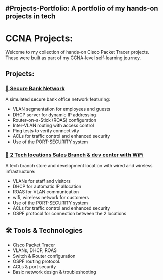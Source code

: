 #Projects-Portfolio:
A portfolio of my hands-on projects in tech
------------------------------------------------------------------------

# CCNA Projects:
Welcome to my collection of hands-on Cisco Packet Tracer projects.  
These were built as part of my CCNA-level self-learning journey.

## Projects:

### [🏦 Secure Bank Network](https://github.com/Am1rT3ch/Secure-Bank-Network)
A simulated secure bank office network featuring:
- VLAN segmentation for employees and guests
- DHCP server for dynamic IP addressing
- Router-on-a-Stick (ROAS) configuration
- Inter-VLAN routing with access control
- Ping tests to verify connectivity
- ACLs for traffic control and enhanced security
- Use of the PORT-SECURITY system
  
### [🏪 2 Tech locations Sales Branch & dev center with WiFi](https://github.com/Am1rT3ch/Tech-Sales-Branch-with-secure-WiFi)
A tech branch store and development location with wired and wireless infrastructure:
- VLANs for staff and visitors
- DHCP for automatic IP allocation
- ROAS for VLAN communication
- wifi, wireless network for customers
- Use of the PORT-SECURITY system
- ACLs for traffic control and enhanced security
- OSPF protocol for connection between the 2 locations

## 🛠️ Tools & Technologies

- Cisco Packet Tracer
- VLANs, DHCP, ROAS
- Switch & Router configuration
- OSPF routing protocol.
- ACLs & port security
- Basic network design & troubleshooting


